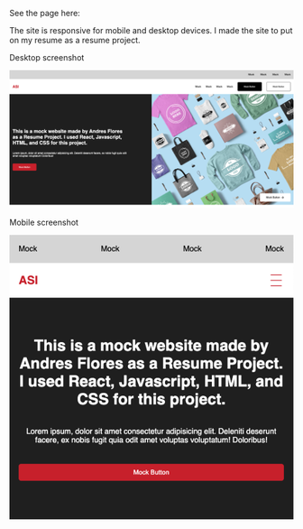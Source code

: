 See the page here:

The site is responsive for mobile and desktop devices. I made the site to put on my resume as a resume project.

Desktop screenshot

![alt](./ss1.png)

Mobile screenshot

![alt](./ss2.png)
